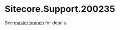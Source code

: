 # Sitecore.Support.200235

See [master branch](https://github.com/sitecoresupport/Sitecore.Support.200235) for details.